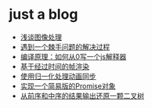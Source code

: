 <h1>just a blog</h1>
<ul>
    <li><a href="https://github.com/zuluoaaa/blog/issues/8">浅谈图像处理</li>
    <li><a href="https://github.com/zuluoaaa/blog/issues/7">遇到一个棘手问题的解决过程</a></li>
   <li><a href="https://github.com/zuluoaaa/blog/issues/6">编译原理：如何从0写一个js解释器</a></li>
  <li><a href="https://github.com/zuluoaaa/blog/issues/1">基于经过时间的帧渲染</a></li>
  <li><a href="https://github.com/zuluoaaa/blog/issues/2">使用归一化处理动画同步</a></li>
  <li><a href="https://github.com/zuluoaaa/blog/issues/3">实现一个简易版的Promise对象</a></li>
  <li><a href="https://github.com/zuluoaaa/blog/issues/4">从前序和中序的结果输出还原一颗二叉树</a></li>
</ul>

